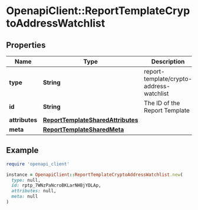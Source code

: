 # OpenapiClient::ReportTemplateCryptoAddressWatchlist

## Properties

| Name | Type | Description | Notes |
| ---- | ---- | ----------- | ----- |
| **type** | **String** | report-template/crypto-address-watchlist | [optional] |
| **id** | **String** | The ID of the Report Template | [optional] |
| **attributes** | [**ReportTemplateSharedAttributes**](ReportTemplateSharedAttributes.md) |  | [optional] |
| **meta** | [**ReportTemplateSharedMeta**](ReportTemplateSharedMeta.md) |  | [optional] |

## Example

```ruby
require 'openapi_client'

instance = OpenapiClient::ReportTemplateCryptoAddressWatchlist.new(
  type: null,
  id: rptp_7WNzPaNcroBKLarNHBjYDLAp,
  attributes: null,
  meta: null
)
```


